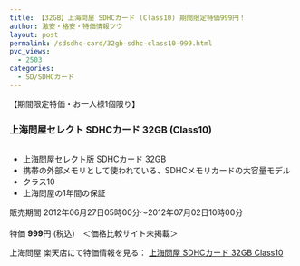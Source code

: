 ```yaml
---
title: 【32GB】上海問屋 SDHCカード (Class10) 期間限定特価999円！
author: 激安・格安・特価情報ツウ
layout: post
permalink: /sdsdhc-card/32gb-sdhc-class10-999.html
pvc_views:
  - 2503
categories:
  - SD/SDHCカード
---
```

【期間限定特価・お一人様1個限り】  


### 上海問屋セレクト SDHCカード 32GB (Class10)

<div class="img-bg2 img_L">
  <a href="http://hb.afl.rakuten.co.jp/hgc/032ab3e9.5b793415.039e5bec.4fa1c071/?pc=http%3a%2f%2fitem.rakuten.co.jp%2fdonya%2f88584-ss%2f%3fscid%3daf_ich_link_img&#038;m=http%3a%2f%2fm.rakuten.co.jp%2fdonya%2fi%2f10657590%2f" target="_blank"><img src="http://hbb.afl.rakuten.co.jp/hgb/?pc=http%3a%2f%2fthumbnail.image.rakuten.co.jp%2f%400_mall%2fdonya%2fcabinet%2fflashitem3%2f88584s-0.jpg%3f_ex%3d128x128&#038;m=http%3a%2f%2fthumbnail.image.rakuten.co.jp%2f%400_mall%2fdonya%2fcabinet%2fflashitem3%2f88584s-0.jpg" border="0" title="" alt="" /></a>
</div>

<!--more-->

  * 上海問屋セレクト版 SDHCカード 32GB
  * 携帯の外部メモリとして使われている、SDHCメモリカードの大容量モデル
  * クラス10
  * 上海問屋の1年間の保証

販売期間 2012年06月27日05時00分～2012年07月02日10時00分  
<br clear="all" />特価 <span class="tokka-price"><strong>999</strong></span>円 (税込)　＜価格比較サイト未掲載＞

上海問屋 楽天店にて特価情報を見る： <a href="http://hb.afl.rakuten.co.jp/hgc/032ab3e9.5b793415.039e5bec.4fa1c071/?pc=http%3a%2f%2fitem.rakuten.co.jp%2fdonya%2f88584-ss%2f%3fscid%3daf_ich_link_img&#038;m=http%3a%2f%2fm.rakuten.co.jp%2fdonya%2fi%2f10657590%2f" target="_blank"><span class="fs150p">上海問屋 SDHCカード 32GB Class10</span></a>